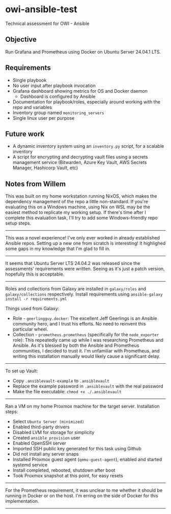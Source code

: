 # owi-ansible-test
Technical assessment for OWI - Ansible

## Objective

Run Grafana and Prometheus using Docker on Ubuntu Server 24.04.1 LTS.

## Requirements

* Single playbook
* No user input after playbook invocation
* Grafana dashboard showing metrics for OS and Docker daemon
  * Dashboard is configured by Ansible
* Documentation for playbook/roles, especially around working with the repo and variables
* Inventory group named `monitoring_servers`
* Single linux user per purpose

## Future work

* A dynamic inventory system using an `inventory.py` script, for a scalable inventory
* A script for encrypting and decrypting vault files using a secrets management service (Bitwarden, Azure Key Vault, AWS Secrets Manager, Hashicorp Vault, etc)

## Notes from Willem

This was built on my home workstation running NixOS, which makes the dependency management of the repo a little non-standard. If you're evaluating this on a Windows machine, using Nix on WSL may be the easiest method to replicate my working setup. If there's time after I complete this evaluation task, I'll try to add some Windows-friendly repo setup steps.

---

This was a novel experience! I've only ever worked in already established Ansible repos. Setting up a new one from scratch is interesting! It highlighed some gaps in my knowledge that I'm glad to fill in.

---

It seems that Ubuntu Server LTS 24.04.2 was released since the assessments' requirements were written. Seeing as it's just a patch version, hopefully this is acceptable.

---

Roles and collections from Galaxy are installed in `galaxy/roles` and `galaxy/collections` respectively. Install requirements using `ansible-galaxy install -r requirements.yml`

Things used from Galaxy:

* Role - `geerlingguy.docker`: The excellent Jeff Geerlings is an Ansible community hero, and I trust his efforts. No need to reinvent this particular wheel.
* Collection - `prometheus.prometheus` (specifically for the `node_exporter` role): This repeatedly came up while I was researching Prometheus and Ansible. As it's blessed by both the Ansible and Prometheus communities, I decided to trust it. I'm unfamiliar with Prometheus, and writing this installation manually would likely cause a significant delay.

---

To set up Vault:

* Copy `.ansiblevault-example` to `.ansiblevault`
* Replace the example password in `.ansiblevault` with the real password
* Make the file executable: `chmod +x ./.ansiblevault`

---

Ran a VM on my home Proxmox machine for the target server. Installation steps:

* Select `Ubuntu Server (minimized)`
* Enabled third-party drivers
* Disabled LVM for storage for simplicity
* Created `ansible_provision` user
* Enabled OpenSSH server
* Imported SSH public key generated for this task using Github
* Did not install any server snaps
* Installed Proxmox guest agent (`qemu-guest-agent`), enabled and started systemd service
* Install completed, rebooted, shutdown after boot
* Took Proxmox snapshot at this point, for easy resets

---

For the Prometheus requirement, it was unclear to me whether it should be running in Docker or on the host. I'm erring on the side of Docker for this implementation.

---
